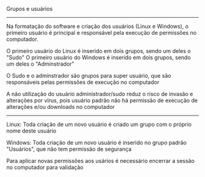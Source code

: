 Grupos e usuários

---

Na formatação do software e criação dos usuários (Linux e Windows), o primeiro usuário é principal e responsável pela execução de permissões no computador.

O primeiro usuário do Linux é inserido em dois grupos, sendo um deles o "Sudo"
O primeiro usuário do Windows é inserido em dois grupos, sendo um deles o "Adminstrador"

O Sudo e o adminstrador são grupos para super usuário, que são responsáveis pelas permissões de execução no computador

A não utilização do usuário administrador/sudo reduz o risco de invasão e alterações por vírus, pois usuário padrão não há permissão de execução de alterações e/ou downloads no computador

---

Linux: Toda criação de um novo usuário é criado um grupo com o próprio nome deste usuário

Windows: Toda criação de um novo usuário é inserido no grupo padrão "Usuários", que não tem permissão de segurança

Para aplicar novas permissões aos usários é necessário encerrar a sessão no computador para validação
